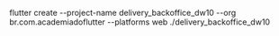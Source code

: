 flutter create --project-name delivery_backoffice_dw10 --org br.com.academiadoflutter --platforms web ./delivery_backoffice_dw10